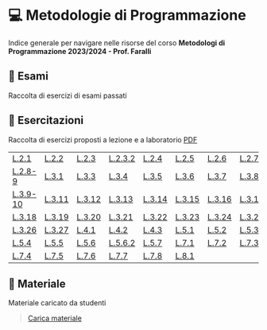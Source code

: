# 💻 Metodologie di Programmazione
Indice generale per navigare nelle risorse del corso **Metodologi di Programmazione 2023/2024 - Prof. Faralli**

## 🔹 Esami
Raccolta di esercizi di esami passati

## 🔹 Esercitazioni
Raccolta di esercizi proposti a lezione e a laboratorio [PDF](https://github.com/CS-Swap/Metodologie-di-Programmazione/blob/main/Esercitazioni/Eserciziario_Metodologie_di_Programmazione.pdf)

|    |    |    |    |    |     |    |    |
|----|----|----|----|----|-----|----|----|
| [L.2.1](/../../issues/2) | [L.2.2](/../../issues/3)  | [L.2.3](/../../issues/4)  | [L.2.3.2](/../../issues/5)  | [L.2.4](/../../issues/6)  | [L.2.5](/../../issues/7)  | [L.2.6](/../../issues/1)  | [L.2.7](../../issues/56)  |
| [L.2.8-9](/../../issues/8) | [L.3.1](/../../issues/9)  | [L.3.3](/../../issues/32)  | [L.3.4](/../../issues/33)  | [L.3.5](/../../issues/34)  | [L.3.6](/../../issues/35)  | [L.3.7](/../../issues/36)  | [L.3.8](../../issues/37)  |
| [L.3.9-10](/../../issues/38) | [L.3.11](/../../issues/39)  | [L.3.12](/../../issues/40)  | [L.3.13](/../../issues/41)  | [L.3.14](/../../issues/42)  | [L.3.15](/../../issues/43)  | [L.3.16](/../../issues/44)  | [L.3.17](/../../issues/45)  |
| [L.3.18](/../../issues/46) | [L.3.19](/../../issues/47)  | [L.3.20](/../../issues/48)  | [L.3.21](/../../issues/49)  | [L.3.22](/../../issues/50)  | [L.3.23](/../../issues/51)  | [L.3.24](/../../issues/52)  | [L.3.25](/../../issues/53)  |
| [L.3.26](/../../issues/54) | [L.3.27](/../../issues/55)  | [L.4.1](/../../issues/57)  | [L.4.2](/../../issues/58)  | [L.4.3](/../../issues/59)  | [L.5.1](/../../issues/60)  | [L.5.2](/../../issues/61)  | [L.5.3](/../../issues/62)  |
| [L.5.4](/../../issues/63)  | [L.5.5](/../../issues/64)  | [L.5.6](/../../issues/65)  | [L.5.6.2](/../../issues/66)  | [L.5.7](/../../issues/67)  | [L.7.1](/../../issues/68)  | [L.7.2](/../../issues/69)  | [L.7.3](/../../issues/70)  |
| [L.7.4](/../../issues/71)  | [L.7.5](/../../issues/72)  | [L.7.6](/../../issues/73)  | [L.7.7](/../../issues/74)  | [L.7.8](/../../issues/75)  | [L.8.1](/../../issues/76)  |

## 🔹 Materiale
Materiale caricato da studenti
> [Carica materiale](https://github.com/CS-Swap/Metodologie-di-Programmazione/issues/new?assignees=alem1105%2C+rimaout&labels=Materiale%2C+Sistemare+Index&projects=&template=materiale.md&title=)
